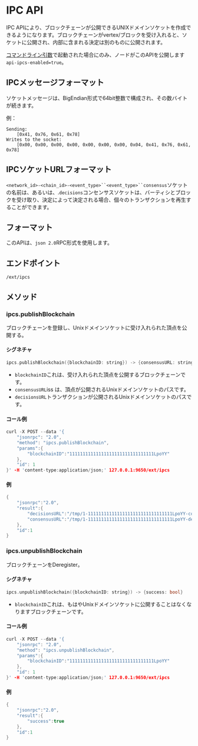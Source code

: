 # IPC API

IPC APIにより、ブロックチェーンが公開できるUNIXドメインソケットを作成できるようになります。ブロックチェーンがvertex/ブロックを受け入れると、ソケットに公開され、内部に含まれる決定は別のものに公開されます。

[コマンドライン引数](../references/command-line-interface.md)で起動された場合にのみ、ノードがこのAPIを公開します`api-ipcs-enabled=true`。

## IPCメッセージフォーマット

ソケットメッセージは、BigEndian形式で64bit整数で構成され、その数バイトが続きます。

例：

```text
Sending:
    [0x41, 0x76, 0x61, 0x78]
Writes to the socket:
    [0x00, 0x00, 0x00, 0x00, 0x00, 0x00, 0x00, 0x04, 0x41, 0x76, 0x61, 0x78]
```

## IPCソケットURLフォーマット

`<network_id>-<chain_id>-<event_type>``<event_type>``consensus`ソケットの名前は、あるいは、.`decisions`コンセンサスソケットは、バーティシとブロックを受け取り、決定によって決定される場合、個々のトランザクションを再生することができます。

## フォーマット

このAPIは、`json 2.0`RPC形式を使用します。

## エンドポイント

`/ext/ipcs`

## メソッド

### ipcs.publishBlockchain

ブロックチェーンを登録し、Unixドメインソケットに受け入れられた頂点を公開する。

#### **シグネチャ**

```cpp
ipcs.publishBlockchain({blockchainID: string}) -> {consensusURL: string, decisionsURL: string}
```

* `blockchainID`これは、受け入れられた頂点を公開するブロックチェーンです。
* `consensusURL`iss は、頂点が公開されるUnixドメインソケットのパスです。
* `decisionsURL`トランザクションが公開されるUnixドメインソケットのパスです。

#### **コール例**

```cpp
curl -X POST --data '{
    "jsonrpc": "2.0",
    "method": "ipcs.publishBlockchain",
    "params":{
        "blockchainID":"11111111111111111111111111111111LpoYY"
    },
    "id": 1
}' -H 'content-type:application/json;' 127.0.0.1:9650/ext/ipcs
```

#### **例**

```cpp
{
    "jsonrpc":"2.0",
    "result":{
        "decisionsURL":"/tmp/1-11111111111111111111111111111111LpoYY-consensus",
        "consensusURL":"/tmp/1-11111111111111111111111111111111LpoYY-decisions"
    },
    "id":1
}
```

### ipcs.unpublishBlockchain

ブロックチェーンをDeregister。

#### **シグネチャ**

```cpp
ipcs.unpublishBlockchain({blockchainID: string}) -> {success: bool}
```

* `blockchainID`これは、もはやUnixドメインソケットに公開することはなくなりますブロックチェーンです。

#### **コール例**

```cpp
curl -X POST --data '{
    "jsonrpc": "2.0",
    "method": "ipcs.unpublishBlockchain",
    "params":{
        "blockchainID":"11111111111111111111111111111111LpoYY"
    },
    "id": 1
}' -H 'content-type:application/json;' 127.0.0.1:9650/ext/ipcs
```

#### **例**

```cpp
{
    "jsonrpc":"2.0",
    "result":{
        "success":true
    },
    "id":1
}
```

